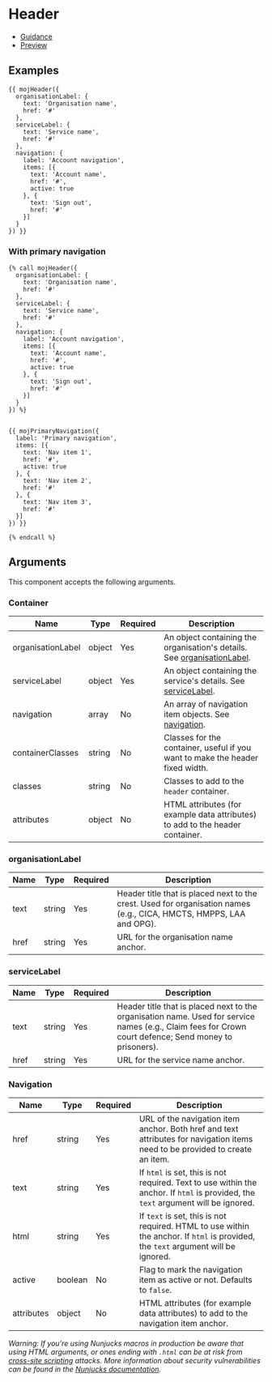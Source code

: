# Header

- [Guidance](https://mojdt-design-system.herokuapp.com/components/header)
- [Preview](https://mojdt-frontend.herokuapp.com/components/header)

## Examples

```
{{ mojHeader({
  organisationLabel: {
    text: 'Organisation name',
    href: '#'
  },
  serviceLabel: {
    text: 'Service name',
    href: '#'
  },
  navigation: {
    label: 'Account navigation',
    items: [{
      text: 'Account name',
      href: '#',
      active: true
    }, {
      text: 'Sign out',
      href: '#'
    }]
  }
}) }}
```

### With primary navigation

```
{% call mojHeader({
  organisationLabel: {
    text: 'Organisation name',
    href: '#'
  },
  serviceLabel: {
    text: 'Service name',
    href: '#'
  },
  navigation: {
    label: 'Account navigation',
    items: [{
      text: 'Account name',
      href: '#',
      active: true
    }, {
      text: 'Sign out',
      href: '#'
    }]
  }
}) %}


{{ mojPrimaryNavigation({
  label: 'Primary navigation',
  items: [{
    text: 'Nav item 1',
    href: '#',
    active: true
  }, {
    text: 'Nav item 2',
    href: '#'
  }, {
    text: 'Nav item 3',
    href: '#'
  }]
}) }}

{% endcall %}
```

## Arguments

This component accepts the following arguments.

### Container

|Name|Type|Required|Description|
|---|---|---|---|
|organisationLabel|object|Yes|An object containing the organisation's details. See [organisationLabel](#organisationlabel).|
|serviceLabel|object|Yes|An object containing the service's details. See [serviceLabel](#servicelabel).|
|navigation|array|No|An array of navigation item objects. See [navigation](#navigation).|
|containerClasses|string|No|Classes for the container, useful if you want to make the header fixed width.|
|classes|string|No|Classes to add to the `header` container.|
|attributes|object|No|HTML attributes (for example data attributes) to add to the header container.|

### organisationLabel

|Name|Type|Required|Description|
|---|---|---|---|
|text|string|Yes|Header title that is placed next to the crest. Used for organisation names (e.g., CICA, HMCTS, HMPPS, LAA and OPG).|
|href|string|Yes|URL for the organisation name anchor.|

### serviceLabel

|Name|Type|Required|Description|
|---|---|---|---|
|text|string|Yes|Header title that is placed next to the organisation name. Used for service names (e.g., Claim fees for Crown court defence; Send money to prisoners).|
|href|string|Yes|URL for the service name anchor.|

### Navigation

|Name|Type|Required|Description|
|---|---|---|---|
|href|string|Yes|URL of the navigation item anchor. Both href and text attributes for navigation items need to be provided to create an item.|
|text|string|Yes|If `html` is set, this is not required. Text to use within the anchor. If `html` is provided, the `text` argument will be ignored.|
|html|string|Yes|If `text` is set, this is not required. HTML to use within the anchor. If `html` is provided, the `text` argument will be ignored.|
|active|boolean|No|Flag to mark the navigation item as active or not. Defaults to `false`.|
|attributes|object|No|HTML attributes (for example data attributes) to add to the navigation item anchor.|


*Warning: If you’re using Nunjucks macros in production be aware that using HTML arguments, or ones ending with `.html` can be at risk from [cross-site scripting](https://en.wikipedia.org/wiki/Cross-site_scripting) attacks. More information about security vulnerabilities can be found in the [Nunjucks documentation](https://mozilla.github.io/nunjucks/api.html#user-defined-templates-warning).*
